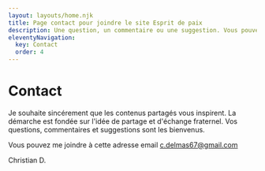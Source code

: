 ```yaml
---
layout: layouts/home.njk
title: Page contact pour joindre le site Esprit de paix 
description: Une question, un commentaire ou une suggestion. Vous pouvez me contacter sur cette page
eleventyNavigation:
  key: Contact
  order: 4
---
```

# Contact

Je souhaite sincérement que les contenus partagés vous inspirent. La démarche est fondée sur l'idée de partage et d'échange fraternel. Vos questions, commentaires et suggestions sont les bienvenus. 

Vous pouvez me joindre à cette adresse email <a href="mailto:c.delmas67@gmail.com">c.delmas67@gmail.com</a>



 <p class="signature">Christian D.</p>